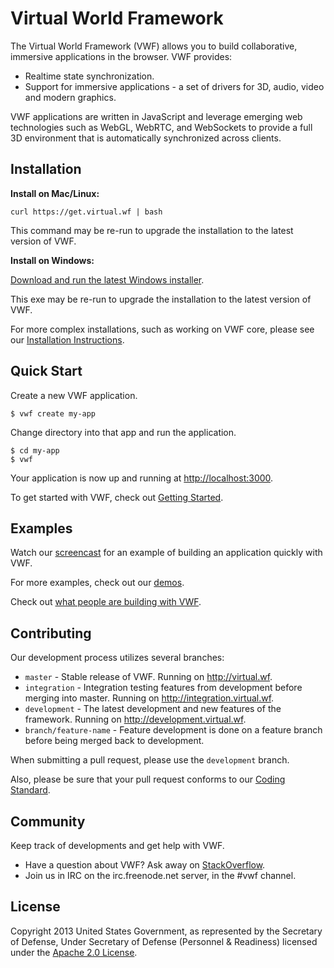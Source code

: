 # Virtual World Framework

The Virtual World Framework (VWF) allows you to build collaborative, immersive applications in the browser. VWF provides:

- Realtime state synchronization.
- Support for immersive applications - a set of drivers for 3D, audio, video and modern graphics.

VWF applications are written in JavaScript and leverage emerging web technologies such as WebGL, WebRTC, and WebSockets to provide a full 3D environment that is automatically synchronized across clients.

## Installation

**Install on Mac/Linux:**

```
curl https://get.virtual.wf | bash
```

This command may be re-run to upgrade the installation to the latest version of VWF.

**Install on Windows:**

[Download and run the latest Windows installer](http://www.virtual.wf/web/downloads.html).

This exe may be re-run to upgrade the installation to the latest version of VWF.

For more complex installations, such as working on VWF core, please see our [Installation Instructions](http://www.virtual.wf/web/docs/install.html).

## Quick Start

Create a new VWF application.

```
$ vwf create my-app
```

Change directory into that app and run the application.

```
$ cd my-app
$ vwf
```

Your application is now up and running at [http://localhost:3000](http://localhost:3000).

To get started with VWF, check out [Getting Started](http://virtual.wf/web/docs/readme.html).

## Examples

Watch our [screencast]() for an example of building an application quickly with VWF.

For more examples, check out our [demos](http://virtual.wf/web/catalog.html).

Check out [what people are building with
VWF](http://virtual.wf/something).

## Contributing

Our development process utilizes several branches:

* `master`                - Stable release of VWF. Running on http://virtual.wf.
* `integration`           - Integration testing features from development before merging into master. Running on http://integration.virtual.wf.
* `development`           - The latest development and new features of the framework. Running on http://development.virtual.wf.
* `branch/feature-name`   - Feature development is done on a feature branch before being merged back to development.

When submitting a pull request, please use the `development` branch.

Also, please be sure that your pull request conforms to our [Coding Standard](http://redmine.virtualworldframework.com/projects/vwf/wiki/JavaScript_Coding_Standard).

## Community

Keep track of developments and get help with VWF.

- Have a question about VWF? Ask away on [StackOverflow](http://stackoverflow.com/questions/tagged/vwf).
- Join us in IRC on the irc.freenode.net server, in the #vwf channel.

## License

Copyright 2013 United States Government, as represented by the Secretary of Defense, Under Secretary of Defense (Personnel & Readiness) licensed under the [Apache 2.0 License](https://github.com/virtual-world-framework/vwf/blob/master/LICENSE).
